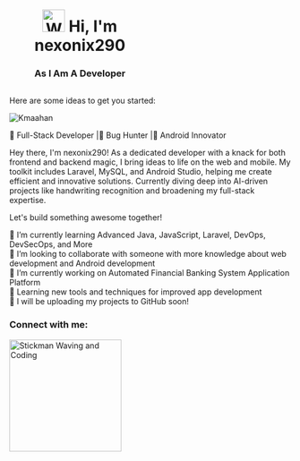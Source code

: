 <!--## Hi there 👋-->

<div style="display: flex; justify-content: space-between; align-items: center;">
  <div style="flex: 1; text-align: center;">
    <h1 align="center">
      <img src="https://media.giphy.com/media/hvRJCLFzcasrR4ia7z/giphy.gif" width="40px" height="40px" alt="Waving Hand Animation"/> Hi, I'm nexonix290
    </h1>
    <h3 align="center">As I Am A Developer</h3>
  </div>
  <div style="flex: 1; text-align: right;">
  </div>
</div>

Here are some ideas to get you started:
<p align="left"> <img src="https://komarev.com/ghpvc/?username=Kmaahan&label=Profile%20views&color=0e75b6&style=flat" alt="Kmaahan" /> </p>

🤔 Full-Stack Developer |🌱 Bug Hunter |👯 Android Innovator

Hey there, I'm nexonix290! As a dedicated developer with a knack for both frontend and backend magic, I bring ideas to life on the web and mobile. My toolkit includes Laravel, MySQL, and Android Studio, helping me create efficient and innovative solutions. Currently diving deep into AI-driven projects like handwriting recognition and broadening my full-stack expertise.

Let's build something awesome together!

🌱 I’m currently learning Advanced Java, JavaScript, Laravel, DevOps, DevSecOps, and More  
👯 I’m looking to collaborate with someone with more knowledge about web development and Android development  
🔭 I’m currently working on Automated Financial Banking System Application Platform  
🌱 Learning new tools and techniques for improved app development  
🤔 I will be uploading my projects to GitHub soon!  

<h3 align="left">Connect with me:</h3>
<p align="left">
  <!-- <a href="" target="blank"><img align="center" src="https://raw.githubusercontent.com/rahuldkjain/github-profile-readme-generator/master/src/images/icons/Social/linked-in-alt.svg" alt="pruthvi-k-74a27b255" height="30" width="40" /></a>-->
</p>

<p>
  <img src="https://media0.giphy.com/media/v1.Y2lkPTc5MGI3NjExemx2c2VocDFhYnZuN2N1cDZ4ODM4cHA0MHJsM2h1bGh4cTIxMDdlciZlcD12MV9pbnRlcm5hbF9naWZfYnlfaWQmY3Q9Zw/VKX5dBUUij5YPYkoC5/giphy.webp" alt="Stickman Waving and Coding" width="200" />
</p>
